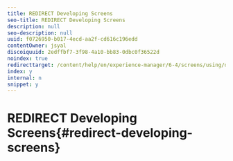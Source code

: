 ```yaml
---
title: REDIRECT Developing Screens
seo-title: REDIRECT Developing Screens
description: null
seo-description: null
uuid: f0726950-b017-4ecd-aa2f-cd616c196edd
contentOwner: jsyal
discoiquuid: 2edffbf7-3f98-4a10-bb83-0dbc0f36522d
noindex: true
redirecttarget: /content/help/en/experience-manager/6-4/screens/using/developing-screens
index: y
internal: n
snippet: y
---
```


# REDIRECT Developing Screens{#redirect-developing-screens}

